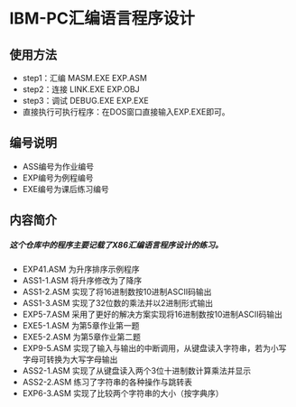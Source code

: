 # IBM-PC汇编语言程序设计

## 使用方法

* step1：汇编 MASM.EXE  EXP.ASM
* step2：连接 LINK.EXE  EXP.OBJ
* step3：调试 DEBUG.EXE  EXP.EXE
* 直接执行可执行程序：在DOS窗口直接输入EXP.EXE即可。

## 编号说明

- ASS编号为作业编号
- EXP编号为例程编号
- EXE编号为课后练习编号

## 内容简介

##### 这个仓库中的程序主要记载了X86汇编语言程序设计的练习。

* EXP41.ASM 为升序排序示例程序
* ASS1-1.ASM 将升序修改为了降序
* ASS1-2.ASM  实现了将16进制数按10进制ASCII码输出
* ASS1-3.ASM  实现了32位数的乘法并以2进制形式输出
* EXP5-7.ASM 采用了更好的解决方案实现将16进制数按10进制ASCII码输出
* EXE5-1.ASM 为第5章作业第一题
* EXE5-2.ASM 为第5章作业第二题
* EXP9-5.ASM 实现了输入与输出的中断调用，从键盘读入字符串，若为小写字母可转换为大写字母输出
* ASS2-1.ASM 实现了从键盘读入两个3位十进制数计算乘法并显示
* ASS2-2.ASM 练习了字符串的各种操作与跳转表
* EXP6-3.ASM 实现了比较两个字符串的大小（按字典序）
